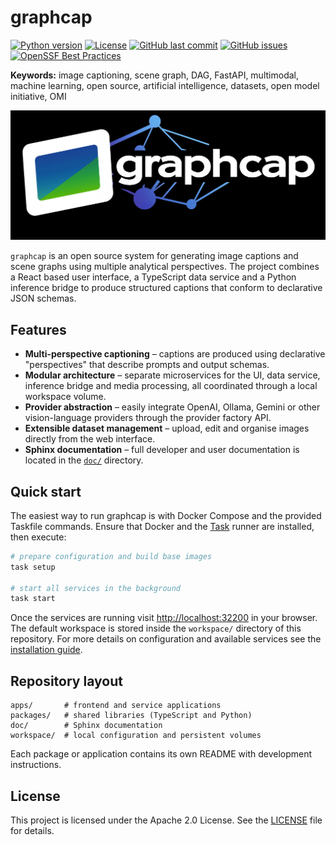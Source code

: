 # graphcap

[![Python version](https://img.shields.io/badge/python-3.11-blue)](https://www.python.org)
[![License](https://img.shields.io/badge/license-Apache--2.0-blue)](LICENSE)
[![GitHub last commit](https://img.shields.io/github/last-commit/Open-Model-Initiative/graphcap )](https://github.com/Open-Model-Initiative/graphcap/commits/main)
[![GitHub issues](https://img.shields.io/github/issues/Open-Model-Initiative/graphcap )](https://github.com/Open-Model-Initiative/graphcap/issues)
[![OpenSSF Best Practices](https://www.bestpractices.dev/projects/10020/badge)](https://www.bestpractices.dev/en/projects/10020)

**Keywords:** image captioning, scene graph, DAG, FastAPI, multimodal, machine learning, open source, artificial intelligence, datasets, open model initiative, OMI

![Image](./doc/static/logo.png)

`graphcap` is an open source system for generating image captions and scene graphs using multiple analytical perspectives. The project combines a React based user interface, a TypeScript data service and a Python inference bridge to produce structured captions that conform to declarative JSON schemas.

## Features

- **Multi-perspective captioning** – captions are produced using declarative "perspectives" that describe prompts and output schemas.
- **Modular architecture** – separate microservices for the UI, data service, inference bridge and media processing, all coordinated through a local workspace volume.
- **Provider abstraction** – easily integrate OpenAI, Ollama, Gemini or other vision-language providers through the provider factory API.
- **Extensible dataset management** – upload, edit and organise images directly from the web interface.
- **Sphinx documentation** – full developer and user documentation is located in the [`doc/`](doc/index.rst) directory.

## Quick start

The easiest way to run graphcap is with Docker Compose and the provided Taskfile commands. Ensure that Docker and the [Task](https://taskfile.dev/) runner are installed, then execute:

```bash
# prepare configuration and build base images
task setup

# start all services in the background
task start
```

Once the services are running visit [http://localhost:32200](http://localhost:32200) in your browser. The default workspace is stored inside the `workspace/` directory of this repository. For more details on configuration and available services see the [installation guide](INSTALLATION.md).

## Repository layout

```
apps/       # frontend and service applications
packages/   # shared libraries (TypeScript and Python)
doc/        # Sphinx documentation
workspace/  # local configuration and persistent volumes
```

Each package or application contains its own README with development instructions.

## License

This project is licensed under the Apache 2.0 License. See the [LICENSE](LICENSE) file for details.
